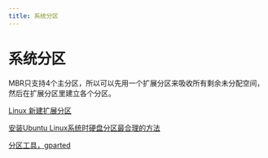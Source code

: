 ```yaml
---
title: 系统分区
---
```


# 系统分区

MBR只支持4个主分区，所以可以先用一个扩展分区来吸收所有剩余未分配空间，然后在扩展分区里建立各个分区。

[Linux 新建扩展分区](https://www.jianshu.com/p/b38963278713)

[安装Ubuntu Linux系统时硬盘分区最合理的方法](https://blog.csdn.net/u012052268/article/details/77145427/)

[分区工具，gparted](%E7%B3%BB%E7%BB%9F%E5%88%86%E5%8C%BA/%E5%88%86%E5%8C%BA%E5%B7%A5%E5%85%B7%EF%BC%8Cgparted%2058d504f52001496093864f49a5de87d8.md)